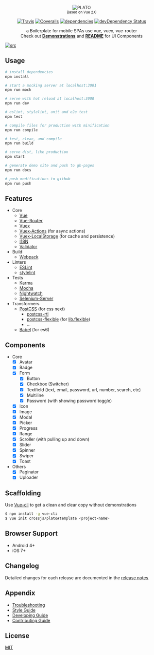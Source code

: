 <p align="center">
  <img src="https://cdn.rawgit.com/crossjs/plato/master/src/assets/logo.svg" alt="PLATO"><br>
  <sub>Based on Vue 2.0</sub>
</p>
<p align="center">
  <a href="https://travis-ci.org/crossjs/plato"><img src="https://img.shields.io/travis/crossjs/plato/dev.svg?style=flat-square" alt="Travis"></a>
  <a href="https://coveralls.io/github/crossjs/plato"><img src="https://img.shields.io/coveralls/crossjs/plato/dev.svg?style=flat-square" alt="Coveralls"></a>
  <a href="https://david-dm.org/crossjs/plato"><img src="https://img.shields.io/david/crossjs/plato.svg?style=flat-square" alt="dependencies"></a>
  <a href="https://david-dm.org/crossjs/plato?type=dev"><img src="https://img.shields.io/david/dev/crossjs/plato.svg?style=flat-square" alt="devDependency Status"></a>
</p>
<p align="center">
  a Boilerplate for mobile SPAs use vue, vuex, vue-router<br>
  Check out <a href="http://plato.crossjs.com/#/demos"><b>Demonstrations</b></a> and <a href="src/components/README.md"><b>README</b></a> for UI Components
</p>

[![src](https://cdn.rawgit.com/crossjs/plato/dev/doc/src.svg)](doc/src.svg)

## Usage

```bash
# install dependencies
npm install

# start a mocking server at localhost:3001
npm run mock

# serve with hot reload at localhost:3000
npm run dev

# eslint, stylelint, unit and e2e test
npm test

# compile files for production with minification
npm run compile

# test, clean, and compile
npm run build

# serve dist, like production
npm start

# generate demo site and push to gh-pages
npm run docs

# push modifications to github
npm run push
```

## Features

- Core
  - [Vue](https://github.com/vuejs/vue)
  - [Vue-Router](https://github.com/vuejs/vue-router)
  - [Vuex](https://github.com/vuejs/vuex)
  - [Vuex-Actions](https://github.com/weinot/vuex-actions) (for async actions)
  - [Vuex-LocalStorage](https://github.com/crossjs/vuex-localstorage) (for cache and persistence)
  - [I18N](src/plugins/i18n)
  - [Validator](src/plugins/validator)
- Build
  - [Webpack](http://webpack.github.io/)
- Linters
  - [ESLint](http://eslint.org/)
  - [stylelint](http://stylelint.io/)
- Tests
  - [Karma](https://karma-runner.github.io/)
  - [Mocha](https://mochajs.org/)
  - [Nightwatch](http://nightwatchjs.org/)
  - [Selenium-Server](https://github.com/eugeneware/selenium-server)
- Transformers
  - [PostCSS](http://postcss.org/) (for css next)
    - [postcss-rtl](https://github.com/vkalinichev/postcss-rtl)
    - [postcss-flexible](https://github.com/crossjs/postcss-flexible) (for [lib.flexible](https://github.com/amfe/lib-flexible))
    - ...
  - [Babel](https://babeljs.io/) (for es6)

## Components

- Core
  - [x] Avatar
  - [x] Badge
  - [x] Form
    - [x] Button
    - [x] Checkbox (Switcher)
    - [x] Textfield (text, email, password, url, number, search, etc)
    - [x] Multiline
    - [x] Password (with showing password toggle)
  - [x] Icon
  - [x] Image
  - [x] Modal
  - [x] Picker
  - [x] Progress
  - [x] Range
  - [x] Scroller (with pulling up and down)
  - [x] Slider
  - [x] Spinner
  - [x] Swiper
  - [x] Toast
- Others
  - [x] Paginator
  - [x] Uploader

## Scaffolding

Use [Vue-cli](https://github.com/vuejs/vue-cli) to get a clean and clear copy without demonstrations

```bash
$ npm install -g vue-cli
$ vue init crossjs/plato#template <project-name>
```

## Browser Support

- Android 4+
- iOS 7+

## Changelog

Detailed changes for each release are documented in the [release notes](https://github.com/crossjs/plato/releases).

## Appendix

- [Troubleshooting](doc/TROUBLESHOOTING.md)
- [Style Guide](doc/STYLEGUIDE.md)
- [Developing Guide](doc/DEVELOPING.md)
- [Contributing Guide](doc/CONTRIBUTING.md)

## License

[MIT](http://opensource.org/licenses/MIT)
